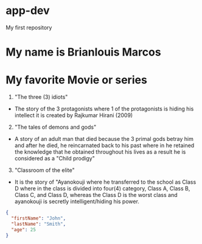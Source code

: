 # app-dev
My first repository

My name is Brianlouis Marcos
==

# My favorite Movie or series
1. "The three (3) idiots"
- The story of the 3 protagonists where 1 of the protagonists is hiding his intellect it is created by Rajkumar Hirani (2009)

2. "The tales of demons and gods"
- A story of an adult man that died because the 3 primal gods betray him and after he died, he reincarnated back to his past where in he retained the knowledge that he obtained throughout his lives as a result he is considered as a "Child prodigy"

3. "Classroom of the elite"
- It is the story of "Ayanokouji where he transferred to the school as Class D where in the class is divided into four(4) category, Class A, Class B, Class C, and Class D, whereas the Class D is the worst class and ayanokouji is secretly intelligent/hiding his power.


```json
{
  "firstName": "John",
  "lastName": "Smith",
  "age": 25
}
```
